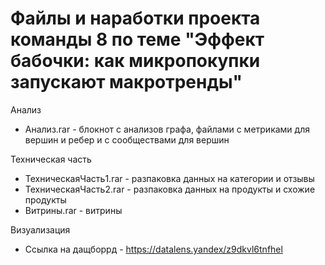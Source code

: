 # Файлы и наработки проекта команды 8 по теме "Эффект бабочки: как микропокупки запускают макротренды"

Анализ
  - Анализ.rar - блокнот с анализов графа, файлами с метриками для вершин и ребер и с сообществами для вершин

Техническая часть
  - ТехническаяЧасть1.rar - разпаковка данных на категории и отзывы
  - ТехническаяЧасть2.rar - разпаковка данных на продукты и схожие продукты
  - Витрины.rar - витрины

Визуализация
  - Ссылка на дащборрд - https://datalens.yandex/z9dkvl6tnfhel
